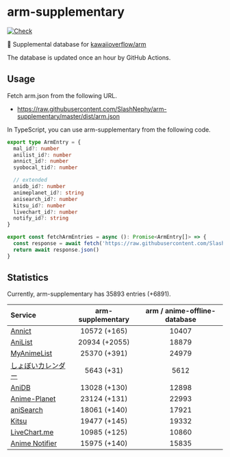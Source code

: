 # arm-supplementary

[![Check](https://github.com/SlashNephy/arm-supplementary/actions/workflows/check-node.yml/badge.svg)](https://github.com/SlashNephy/arm-supplementary/actions/workflows/check-node.yml)

💊 Supplemental database for [kawaiioverflow/arm](https://github.com/kawaiioverflow/arm)

The database is updated once an hour by GitHub Actions.

## Usage

Fetch arm.json from the following URL.

- https://raw.githubusercontent.com/SlashNephy/arm-supplementary/master/dist/arm.json

In TypeScript, you can use arm-supplementary from the following code.

```TypeScript
export type ArmEntry = {
  mal_id?: number
  anilist_id?: number
  annict_id?: number
  syobocal_tid?: number

  // extended
  anidb_id?: number
  animeplanet_id?: string
  anisearch_id?: number
  kitsu_id?: number
  livechart_id?: number
  notify_id?: string
}

export const fetchArmEntries = async (): Promise<ArmEntry[]> => {
  const response = await fetch('https://raw.githubusercontent.com/SlashNephy/arm-supplementary/master/dist/arm.json')
  return await response.json()
}
```

## Statistics

Currently, arm-supplementary has 35893 entries (+6891).

| Service                                     | arm-supplementary | arm / anime-offline-database |
| :------------------------------------------ | :---------------: | :--------------------------: |
| [Annict](https://annict.com)                |   10572 (+165)    |            10407             |
| [AniList](https://anilist.co)               |   20934 (+2055)   |            18879             |
| [MyAnimeList](https://myanimelist.net)      |   25370 (+391)    |            24979             |
| [しょぼいカレンダー](https://cal.syoboi.jp) |    5643 (+31)     |             5612             |
| [AniDB](https://anidb.net)                  |   13028 (+130)    |            12898             |
| [Anime-Planet](https://anime-planet.com)    |   23124 (+131)    |            22993             |
| [aniSearch](https://anisearch.com)          |   18061 (+140)    |            17921             |
| [Kitsu](https://kitsu.io)                   |   19477 (+145)    |            19332             |
| [LiveChart.me](https://livechart.me)        |   10985 (+125)    |            10860             |
| [Anime Notifier](https://notify.moe)        |   15975 (+140)    |            15835             |
